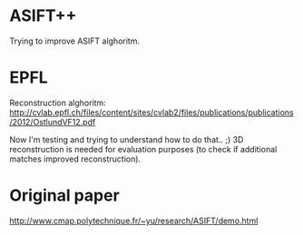 # ASIFT++
Trying to improve ASIFT alghoritm.

# EPFL
Reconstruction alghoritm:
http://cvlab.epfl.ch/files/content/sites/cvlab2/files/publications/publications/2012/OstlundVF12.pdf

Now I'm testing and trying to understand how to do that.. ;) 3D reconstruction is needed for evaluation purposes (to check if additional matches improved reconstruction).

# Original paper
http://www.cmap.polytechnique.fr/~yu/research/ASIFT/demo.html

